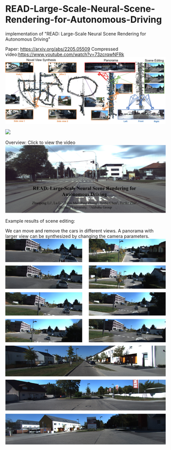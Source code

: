 # READ-Large-Scale-Neural-Scene-Rendering-for-Autonomous-Driving
implementation of "READ:  Large-Scale Neural Scene Rendering for Autonomous Driving"

Paper: https://arxiv.org/abs/2205.05509
Compressed video:https://www.youtube.com/watch?v=73zcrqwNFRk
![contents](./image/main.jpg)


<!--- 
# [![Watch the video](https://i.ytimg.com/an_webp/kC-bwky4e7Q/mqdefault_6s.webp?du=3000&sqp=CIDh7JMG&rs=AOn4CLAE5KzsOlrQzpZVB2DYJbC4UMOhGQ)](https://youtu.be/kC-bwky4e7Q)--> 
[<img src="https://i.ytimg.com/an_webp/kC-bwky4e7Q/mqdefault_6s.webp?du=3000&sqp=CIDh7JMG&rs=AOn4CLAE5KzsOlrQzpZVB2DYJbC4UMOhGQ" width="60%">](https://youtu.be/73zcrqwNFRk)

Overview: 
Click to view the video
[![Watch the video](./image/video.png)](https://youtu.be/73zcrqwNFRk)

Example results of scene editing:

We can move and remove the cars in different views. A panorama with larger view can be synthesized by changing the camera parameters.
![contents](./image/SceneEdit.jpg)
